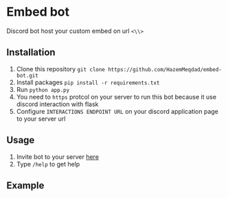 # Embed bot
Discord bot host your custom embed on url `<\\>`

## Installation
1. Clone this repository `git clone https://github.com/HazemMeqdad/embed-bot.git`
2. Install packages `pip install -r requirements.txt`
3. Run `python app.py`
4. You need to `https` protcol on your server to run this bot because it use discord interaction with flask
5. Configure `INTERACTIONS ENDPOINT URL` on your discord application page to your server url

## Usage
1. Invite bot to your server [here](https://discord.com/api/oauth2/authorize?client_id=756217059351724207&permissions=16384&scope=bot%20applications.commands)
2. Type `/help` to get help

## Example
